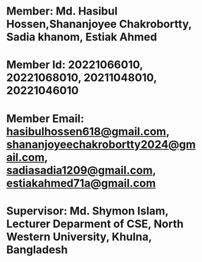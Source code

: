 # Member: Md. Hasibul Hossen,Shananjoyee Chakrobortty, Sadia khanom, Estiak Ahmed

# Member Id: 20221066010, 20221068010, 20211048010, 20221046010

# Member Email: hasibulhossen618@gmail.com, shananjoyeechakrobortty2024@gmail.com, sadiasadia1209@gmail.com, estiakahmed71a@gmail.com

# Supervisor: Md. Shymon Islam, Lecturer Deparment of CSE, North Western University, Khulna, Bangladesh
